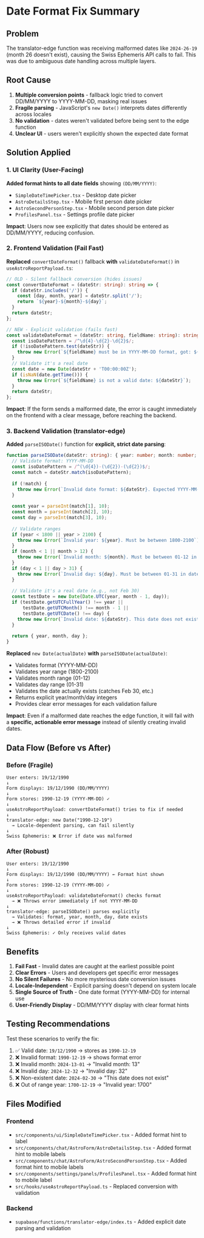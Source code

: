 # Date Format Fix Summary

## Problem
The translator-edge function was receiving malformed dates like `2024-26-19` (month 26 doesn't exist), causing the Swiss Ephemeris API calls to fail. This was due to ambiguous date handling across multiple layers.

## Root Cause
1. **Multiple conversion points** - fallback logic tried to convert DD/MM/YYYY to YYYY-MM-DD, masking real issues
2. **Fragile parsing** - JavaScript's `new Date()` interprets dates differently across locales
3. **No validation** - dates weren't validated before being sent to the edge function
4. **Unclear UI** - users weren't explicitly shown the expected date format

## Solution Applied

### 1. UI Clarity (User-Facing)
**Added format hints to all date fields** showing `(DD/MM/YYYY)`:
- `SimpleDateTimePicker.tsx` - Desktop date picker
- `AstroDetailsStep.tsx` - Mobile first person date picker
- `AstroSecondPersonStep.tsx` - Mobile second person date picker  
- `ProfilesPanel.tsx` - Settings profile date picker

**Impact**: Users now see explicitly that dates should be entered as DD/MM/YYYY, reducing confusion.

### 2. Frontend Validation (Fail Fast)
**Replaced** `convertDateFormat()` fallback **with** `validateDateFormat()` in `useAstroReportPayload.ts`:

```typescript
// OLD - Silent fallback conversion (hides issues)
const convertDateFormat = (dateStr: string): string => {
  if (dateStr.includes('/')) {
    const [day, month, year] = dateStr.split('/');
    return `${year}-${month}-${day}`;
  }
  return dateStr;
};

// NEW - Explicit validation (fails fast)
const validateDateFormat = (dateStr: string, fieldName: string): string => {
  const isoDatePattern = /^\d{4}-\d{2}-\d{2}$/;
  if (!isoDatePattern.test(dateStr)) {
    throw new Error(`${fieldName} must be in YYYY-MM-DD format, got: ${dateStr}`);
  }
  // Validate it's a real date
  const date = new Date(dateStr + 'T00:00:00Z');
  if (isNaN(date.getTime())) {
    throw new Error(`${fieldName} is not a valid date: ${dateStr}`);
  }
  return dateStr;
};
```

**Impact**: If the form sends a malformed date, the error is caught immediately on the frontend with a clear message, before reaching the backend.

### 3. Backend Validation (translator-edge)
**Added** `parseISODate()` function for **explicit, strict date parsing**:

```typescript
function parseISODate(dateStr: string): { year: number; month: number; day: number } {
  // Validate format: YYYY-MM-DD
  const isoDatePattern = /^(\d{4})-(\d{2})-(\d{2})$/;
  const match = dateStr.match(isoDatePattern);
  
  if (!match) {
    throw new Error(`Invalid date format: ${dateStr}. Expected YYYY-MM-DD (e.g., 1990-12-25)`);
  }
  
  const year = parseInt(match[1], 10);
  const month = parseInt(match[2], 10);
  const day = parseInt(match[3], 10);
  
  // Validate ranges
  if (year < 1800 || year > 2100) {
    throw new Error(`Invalid year: ${year}. Must be between 1800-2100`);
  }
  if (month < 1 || month > 12) {
    throw new Error(`Invalid month: ${month}. Must be between 01-12 in date: ${dateStr}`);
  }
  if (day < 1 || day > 31) {
    throw new Error(`Invalid day: ${day}. Must be between 01-31 in date: ${dateStr}`);
  }
  
  // Validate it's a real date (e.g., not Feb 30)
  const testDate = new Date(Date.UTC(year, month - 1, day));
  if (testDate.getUTCFullYear() !== year || 
      testDate.getUTCMonth() !== month - 1 || 
      testDate.getUTCDate() !== day) {
    throw new Error(`Invalid date: ${dateStr}. This date does not exist (e.g., Feb 30)`);
  }
  
  return { year, month, day };
}
```

**Replaced** `new Date(actualDate)` **with** `parseISODate(actualDate)`:
- Validates format (YYYY-MM-DD)
- Validates year range (1800-2100)
- Validates month range (01-12)
- Validates day range (01-31)
- Validates the date actually exists (catches Feb 30, etc.)
- Returns explicit year/month/day integers
- Provides clear error messages for each validation failure

**Impact**: Even if a malformed date reaches the edge function, it will fail with a **specific, actionable error message** instead of silently creating invalid dates.

## Data Flow (Before vs After)

### Before (Fragile)
```
User enters: 19/12/1990
↓
Form displays: 19/12/1990 (DD/MM/YYYY)
↓
Form stores: 1990-12-19 (YYYY-MM-DD) ✓
↓
useAstroReportPayload: convertDateFormat() tries to fix if needed
↓
translator-edge: new Date("1990-12-19") 
  → Locale-dependent parsing, can fail silently
↓
Swiss Ephemeris: ❌ Error if date was malformed
```

### After (Robust)
```
User enters: 19/12/1990
↓
Form displays: 19/12/1990 (DD/MM/YYYY) ← Format hint shown
↓
Form stores: 1990-12-19 (YYYY-MM-DD) ✓
↓
useAstroReportPayload: validateDateFormat() checks format
  → ❌ Throws error immediately if not YYYY-MM-DD
↓
translator-edge: parseISODate() parses explicitly
  → Validates: format, year, month, day, date exists
  → ❌ Throws detailed error if invalid
↓
Swiss Ephemeris: ✓ Only receives valid dates
```

## Benefits

1. **Fail Fast** - Invalid dates are caught at the earliest possible point
2. **Clear Errors** - Users and developers get specific error messages
3. **No Silent Failures** - No more mysterious date conversion issues
4. **Locale-Independent** - Explicit parsing doesn't depend on system locale
5. **Single Source of Truth** - One date format (YYYY-MM-DD) for internal use
6. **User-Friendly Display** - DD/MM/YYYY display with clear format hints

## Testing Recommendations

Test these scenarios to verify the fix:
1. ✅ Valid date: `19/12/1990` → stores as `1990-12-19`
2. ❌ Invalid format: `1990-12-19` → shows format error
3. ❌ Invalid month: `2024-13-01` → "Invalid month: 13"
4. ❌ Invalid day: `2024-12-32` → "Invalid day: 32"
5. ❌ Non-existent date: `2024-02-30` → "This date does not exist"
6. ❌ Out of range year: `1700-12-19` → "Invalid year: 1700"

## Files Modified

### Frontend
- `src/components/ui/SimpleDateTimePicker.tsx` - Added format hint to label
- `src/components/chat/AstroForm/AstroDetailsStep.tsx` - Added format hint to mobile labels
- `src/components/chat/AstroForm/AstroSecondPersonStep.tsx` - Added format hint to mobile labels
- `src/components/settings/panels/ProfilesPanel.tsx` - Added format hint to mobile label
- `src/hooks/useAstroReportPayload.ts` - Replaced conversion with validation

### Backend
- `supabase/functions/translator-edge/index.ts` - Added explicit date parsing and validation

